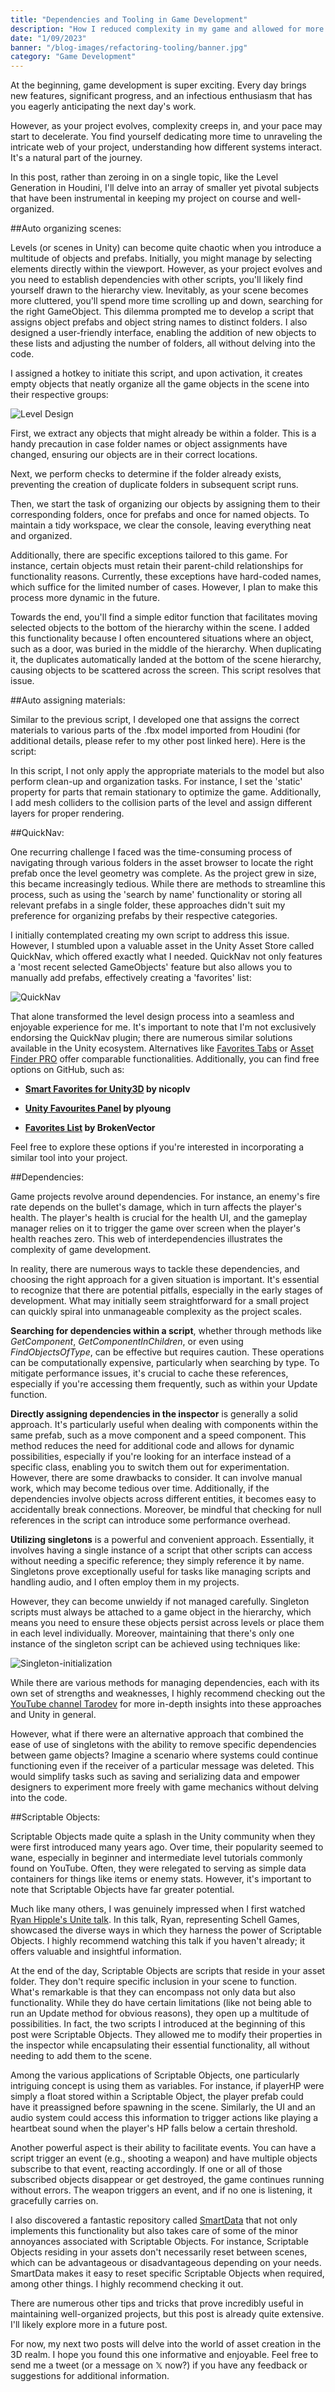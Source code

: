 ```yaml
---
title: "Dependencies and Tooling in Game Development"
description: "How I reduced complexity in my game and allowed for more emergent gameplay."
date: "1/09/2023"
banner: "/blog-images/refactoring-tooling/banner.jpg"
category: "Game Development"
---
```


At the beginning, game development is super exciting. Every day brings new features, significant progress, and an infectious enthusiasm that has you eagerly anticipating the next day's work.

However, as your project evolves, complexity creeps in, and your pace may start to decelerate. You find yourself dedicating more time to unraveling the intricate web of your project, understanding how different systems interact. It's a natural part of the journey.

In this post, rather than zeroing in on a single topic, like the Level Generation in Houdini, I'll delve into an array of smaller yet pivotal subjects that have been instrumental in keeping my project on course and well-organized.

##Auto organizing scenes:

Levels (or scenes in Unity) can become quite chaotic when you introduce a multitude of objects and prefabs. Initially, you might manage by selecting elements directly within the viewport. However, as your project evolves and you need to establish dependencies with other scripts, you'll likely find yourself drawn to the hierarchy view. Inevitably, as your scene becomes more cluttered, you'll spend more time scrolling up and down, searching for the right GameObject. This dilemma prompted me to develop a script that assigns object prefabs and object string names to distinct folders. I also designed a user-friendly interface, enabling the addition of new objects to these lists and adjusting the number of folders, all without delving into the code.

<CustomGist id="53f2ff7de8a3b6619b5f527d07bdb002" />

I assigned a hotkey to initiate this script, and upon activation, it creates empty objects that neatly organize all the game objects in the scene into their respective groups:

![Level Design](/blog-images/refactoring-tooling/scene-organizer.png)

First, we extract any objects that might already be within a folder. This is a handy precaution in case folder names or object assignments have changed, ensuring our objects are in their correct locations.

Next, we perform checks to determine if the folder already exists, preventing the creation of duplicate folders in subsequent script runs.

Then, we start the task of organizing our objects by assigning them to their corresponding folders, once for prefabs and once for named objects. To maintain a tidy workspace, we clear the console, leaving everything neat and organized.

Additionally, there are specific exceptions tailored to this game. For instance, certain objects must retain their parent-child relationships for functionality reasons. Currently, these exceptions have hard-coded names, which suffice for the limited number of cases. However, I plan to make this process more dynamic in the future.

Towards the end, you'll find a simple editor function that facilitates moving selected objects to the bottom of the hierarchy within the scene. I added this functionality because I often encountered situations where an object, such as a door, was buried in the middle of the hierarchy. When duplicating it, the duplicates automatically landed at the bottom of the scene hierarchy, causing objects to be scattered across the screen. This script resolves that issue.

##Auto assigning materials:

Similar to the previous script, I developed one that assigns the correct materials to various parts of the .fbx model imported from Houdini (for additional details, please refer to my other post linked here). Here is the script:

<CustomGist id="d6bfc248d56e524c0211c857ea3c343a"/>

In this script, I not only apply the appropriate materials to the model but also perform clean-up and organization tasks. For instance, I set the 'static' property for parts that remain stationary to optimize the game. Additionally, I add mesh colliders to the collision parts of the level and assign different layers for proper rendering.

##QuickNav:

One recurring challenge I faced was the time-consuming process of navigating through various folders in the asset browser to locate the right prefab once the level geometry was complete. As the project grew in size, this became increasingly tedious. While there are methods to streamline this process, such as using the 'search by name' functionality or storing all relevant prefabs in a single folder, these approaches didn't suit my preference for organizing prefabs by their respective categories.

I initially contemplated creating my own script to address this issue. However, I stumbled upon a valuable asset in the Unity Asset Store called QuickNav, which offered exactly what I needed. QuickNav not only features a 'most recent selected GameObjects' feature but also allows you to manually add prefabs, effectively creating a 'favorites' list:

![QuickNav](/blog-images/refactoring-tooling/quicknav.png)

That alone transformed the level design process into a seamless and enjoyable experience for me. It's important to note that I'm not exclusively endorsing the QuickNav plugin; there are numerous similar solutions available in the Unity ecosystem. Alternatives like [Favorites Tabs](https://assetstore.unity.com/packages/tools/utilities/favorites-tab-s-4237) or [Asset Finder PRO](https://unityassetcollection.com/asset-finder-pro-free-download/) offer comparable functionalities. Additionally, you can find free options on GitHub, such as:

* **[Smart Favorites for Unity3D](https://github.com/nicoplv/smart-favorites) by nicoplv** 

* **[Unity Favourites Panel](https://github.com/plyoung/Favourites) by plyoung** 

* **[Favorites List](https://github.com/BrokenVector/favorites-list) by BrokenVector** 

Feel free to explore these options if you're interested in incorporating a similar tool into your project.

##Dependencies:

Game projects revolve around dependencies. For instance, an enemy's fire rate depends on the bullet's damage, which in turn affects the player's health. The player's health is crucial for the health UI, and the gameplay manager relies on it to trigger the game over screen when the player's health reaches zero. This web of interdependencies illustrates the complexity of game development.

In reality, there are numerous ways to tackle these dependencies, and choosing the right approach for a given situation is important. It's essential to recognize that there are potential pitfalls, especially in the early stages of development. What may initially seem straightforward for a small project can quickly spiral into unmanageable complexity as the project scales.

**Searching for dependencies within a script**, whether through methods like *GetComponent*, *GetComponentInChildren*, or even using *FindObjectsOfType*, can be effective but requires caution. These operations can be computationally expensive, particularly when searching by type. To mitigate performance issues, it's crucial to cache these references, especially if you're accessing them frequently, such as within your Update function.

**Directly assigning dependencies in the inspector** is generally a solid approach. It's particularly useful when dealing with components within the same prefab, such as a move component and a speed component. This method reduces the need for additional code and allows for dynamic possibilities, especially if you're looking for an interface instead of a specific class, enabling you to switch them out for experimentation. However, there are some drawbacks to consider. It can involve manual work, which may become tedious over time. Additionally, if the dependencies involve objects across different entities, it becomes easy to accidentally break connections. Moreover, be mindful that checking for null references in the script can introduce some performance overhead.

**Utilizing singletons** is a powerful and convenient approach. Essentially, it involves having a single instance of a script that other scripts can access without needing a specific reference; they simply reference it by name. Singletons prove exceptionally useful for tasks like managing scripts and handling audio, and I often employ them in my projects.

However, they can become unwieldy if not managed carefully. Singleton scripts must always be attached to a game object in the hierarchy, which means you need to ensure these objects persist across levels or place them in each level individually. Moreover, maintaining that there's only one instance of the singleton script can be achieved using techniques like:

![Singleton-initialization](/blog-images/refactoring-tooling/singleton-initialization.png)

While there are various methods for managing dependencies, each with its own set of strengths and weaknesses, I highly recommend checking out the [YouTube channel Tarodev](https://www.youtube.com/@Tarodev/videos) for more in-depth insights into these approaches and Unity in general.

However, what if there were an alternative approach that combined the ease of use of singletons with the ability to remove specific dependencies between game objects? Imagine a scenario where systems could continue functioning even if the receiver of a particular message was deleted. This would simplify tasks such as saving and serializing data and empower designers to experiment more freely with game mechanics without delving into the code.

##Scriptable Objects:

Scriptable Objects made quite a splash in the Unity community when they were first introduced many years ago. Over time, their popularity seemed to wane, especially in beginner and intermediate level tutorials commonly found on YouTube. Often, they were relegated to serving as simple data containers for things like items or enemy stats. However, it's important to note that Scriptable Objects have far greater potential.

Much like many others, I was genuinely impressed when I first watched [Ryan Hipple's Unite talk](https://www.youtube.com/watch?v=raQ3iHhE_Kk). In this talk, Ryan, representing Schell Games, showcased the diverse ways in which they harness the power of Scriptable Objects. I highly recommend watching this talk if you haven't already; it offers valuable and insightful information.

At the end of the day, Scriptable Objects are scripts that reside in your asset folder. They don't require specific inclusion in your scene to function. What's remarkable is that they can encompass not only data but also functionality. While they do have certain limitations (like not being able to run an Update method for obvious reasons), they open up a multitude of possibilities. In fact, the two scripts I introduced at the beginning of this post were Scriptable Objects. They allowed me to modify their properties in the inspector while encapsulating their essential functionality, all without needing to add them to the scene.

Among the various applications of Scriptable Objects, one particularly intriguing concept is using them as variables. For instance, if playerHP were simply a float stored within a Scriptable Object, the player prefab could have it preassigned before spawning in the scene. Similarly, the UI and an audio system could access this information to trigger actions like playing a heartbeat sound when the player's HP falls below a certain threshold.

Another powerful aspect is their ability to facilitate events. You can have a script trigger an event (e.g., shooting a weapon) and have multiple objects subscribe to that event, reacting accordingly. If one or all of those subscribed objects disappear or get destroyed, the game continues running without errors. The weapon triggers an event, and if no one is listening, it gracefully carries on.

I also discovered a fantastic repository called [SmartData](https://github.com/sigtrapgames/SmartData) that not only implements this functionality but also takes care of some of the minor annoyances associated with Scriptable Objects. For instance, Scriptable Objects residing in your assets don't necessarily reset between scenes, which can be advantageous or disadvantageous depending on your needs. SmartData makes it easy to reset specific Scriptable Objects when required, among other things. I highly recommend checking it out.

There are numerous other tips and tricks that prove incredibly useful in maintaining well-organized projects, but this post is already quite extensive. I'll likely explore more in a future post.

For now, my next two posts will delve into the world of asset creation in the 3D realm. I hope you found this one informative and enjoyable. Feel free to send me a tweet (or a message on 𝕏 now?) if you have any feedback or suggestions for additional information.
